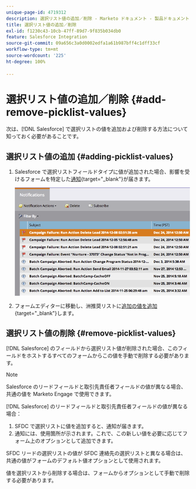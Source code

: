 ```yaml
---
unique-page-id: 4719312
description: 選択リスト値の追加／削除 - Marketo ドキュメント - 製品ドキュメント
title: 選択リスト値の追加／削除
exl-id: f1230c43-10cb-47ff-89d7-9f835b034db0
feature: Salesforce Integration
source-git-commit: 09a656c3a0d0002edfa1a61b987bff4c1dff33cf
workflow-type: tm+mt
source-wordcount: '225'
ht-degree: 100%

---
```


# 選択リスト値の追加／削除 {#add-remove-picklist-values}

次は、[!DNL Salesforce] で選択リストの値を追加および削除する方法について知っておく必要があることです。

## 選択リスト値の追加 {#adding-picklist-values}

1. Salesforce で選択リストフィールドタイプに値が追加された場合、影響を受けるフォームを特定した[通知](/help/marketo/product-docs/core-marketo-concepts/miscellaneous/understanding-notifications.md){target="_blank"}が届きます。

   ![](assets/image2015-1-21-14-3a4-3a7.png)

1. フォームエディターに移動し、洲推奨リストに[追加の値を追加](/help/marketo/product-docs/demand-generation/forms/form-actions/add-a-country-picklist-to-your-form.md){target="_blank"}します。

## 選択リスト値の削除 {#remove-picklist-values}

[!DNL Salesforce] のフィールドから選択リスト値が削除された場合、このフィールドをホストするすべてのフォームからこの値を手動で削除する必要があります。

>[!NOTE]
>
>Salesforce のリードフィールドと取引先責任者フィールドの値が異なる場合、共通の値を Marketo Engage で使用できます。

[!DNL Salesforce] のリードフィールドと取引先責任者フィールドの値が異なる場合：

1. SFDC で選択リストに値を追加すると、通知が届きます。
1. 通知には、使用箇所が示されます。これで、この新しい値を必要に応じてフォーム上のオプションとして追加できます。

SFDC リードの選択リストの値が SFDC 連絡先の選択リストと異なる場合は、共通の値がフォームのデフォルト値オプションとして使用されます。

値を選択リストから削除する場合は、フォームからオプションとして手動で削除する必要があります。
